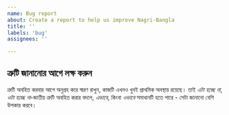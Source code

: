 ```yaml
---
name: Bug report
about: Create a report to help us improve Nagri-Bangla
title: ''
labels: 'bug'
assignees: ''

---
```


## ত্রুটি জানানোর আগে লক্ষ করুন

ত্রুটি অবহিত করবার আগে অনুগ্রহ করে স্মরণ রাখুন, কাজটি এখনও খুবই প্রাথমিক অবস্থায় রয়েছে। তাই _এটা হচ্ছে না_, _ওটা হচ্ছে না_-জাতীয় ত্রুটি অবহিত করার বদলে, _এভাবে_, কিংবা _ওভাবে_ সমাধানটি হতে পারে - সেটা জানানো বেশি উপকার করবে।